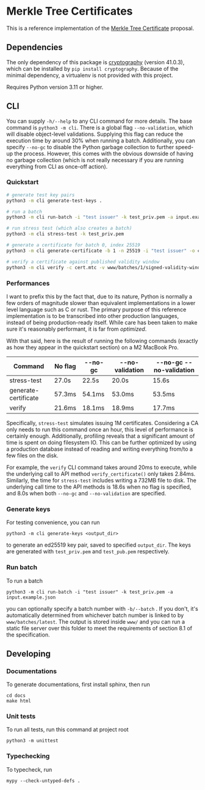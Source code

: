 # Merkle Tree Certificates

This is a reference implementation of the [Merkle Tree Certificate](https://www.ietf.org/id/draft-davidben-tls-merkle-tree-certs-00.html) proposal. 

## Dependencies

The only dependency of this package is [cryptography](https://github.com/pyca/cryptography) (version 41.0.3), 
which can be installed by `pip install cryptography`. Because of the minimal dependency, 
a virtualenv is not provided with this project.

Requires Python version 3.11 or higher. 

## CLI

You can supply `-h/--help` to any CLI command for more details. The base
command is `python3 -m cli`. There is a global flag `--no-validation`, 
which will disable object-level validations. Supplying this flag can reduce the 
execution time by around 30% when running a batch. Additionally, you can specify `--no-gc`
to disable the Python garbage collection to further speed-up the process. However, this 
comes with the obvious downside of having no garbage collection (which is not really necessary if you 
are running everything from CLI as once-off action). 

### Quickstart

```bash
# generate test key pairs
python3 -m cli generate-test-keys .

# run a batch
python3 -m cli run-batch -i "test issuer" -k test_priv.pem -a input.example.json 

# run stress test (which also creates a batch)
python3 -m cli stress-test -k test_priv.pem

# generate a certificate for batch 0, index 25519
python3 -m cli generate-certificate -b 1 -n 25519 -i "test issuer" -o cert.mtc

# verify a certificate against published validity window
python3 -m cli verify -c cert.mtc -v www/batches/1/signed-validity-window -k test_pub.pem -i "test issuer"
```

### Performances

I want to prefix this by the fact that, due to its nature, Python is normally a few orders of magnitude slower than 
equivalent implementations in a lower level language such as C or rust. The primary purpose of this reference implementation
is to be transcribed into other production languages, instead of being production-ready itself. While care has
been taken to make sure it's reasonably performant, it is far from *optimized*.  

With that said, here is the result of running the following commands (exactly as how they appear in the quickstart section)
on a M2 MacBook Pro. 

| Command              | No flag | --no-gc | --no-validation | --no-gc --no-validation |
|----------------------|---------|---------|-----------------|-------------------------|
| stress-test          | 27.0s   | 22.5s   | 20.0s           | 15.6s                   |
| generate-certificate | 57.3ms  | 54.1ms  | 53.0ms          | 53.5ms                  |
| verify               | 21.6ms  | 18.1ms  | 18.9ms          | 17.7ms                  |

Specifically, `stress-test` simulates issuing 1M certificates. Considering a CA only needs to run this command once an hour, 
this level of performance is certainly enough. Additionally, profiling reveals that a significant amount of time is spent on 
doing filesystem IO. This can be further optimized by using a production database instead of reading and writing everything from/to 
a few files on the disk. 

For example, the `verify` CLI command takes around 20ms to execute, while the underlying call to 
API method `verify_certificate()` only takes 2.84ms. Similarly, the time for `stress-test` includes writing a 732MB file
to disk. The underlying call time to the API methods is 18.6s when no flag is specified, and 8.0s when both `--no-gc` and
`--no-validation` are specified. 

### Generate keys

For testing convenience, you can run 

``` 
python3 -m cli generate-keys <output_dir>
```

to generate an ed25519 key pair, saved to specified `output_dir`. 
The keys are generated with `test_priv.pem` and `test_pub.pem` respectively. 

### Run batch

To run a batch
``` 
python3 -m cli run-batch -i "test issuer" -k test_priv.pem -a input.example.json 
```
you can optionally specify a batch number with `-b/--batch` . If you don't, it's automatically determined from 
whichever batch number is linked to by `www/batches/latest`. The output is stored inside `www/` and you can run
a static file server over this folder to meet the requirements of section 8.1 of the specification.

## Developing

### Documentations

To generate documentations, first install sphinx, then run

```
cd docs
make html
```

### Unit tests

To run all tests, run this command at project root
```
python3 -m unittest
```

### Typechecking

To typecheck, run

```
mypy --check-untyped-defs .             
```
